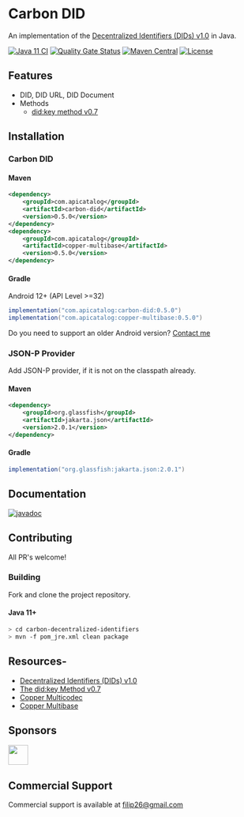# Carbon DID
An implementation of the [Decentralized Identifiers (DIDs) v1.0](https://www.w3.org/TR/did-core/) in Java.


[![Java 11 CI](https://github.com/filip26/carbon-decentralized-identifiers/actions/workflows/java11-push.yml/badge.svg)](https://github.com/filip26/carbon-decentralized-identifiers/actions/workflows/java11-push.yml)
[![Quality Gate Status](https://sonarcloud.io/api/project_badges/measure?project=filip26_carbon-decentralized-identifiers&metric=alert_status)](https://sonarcloud.io/summary/new_code?id=filip26_carbon-decentralized-identifiers)
[![Maven Central](https://img.shields.io/maven-central/v/com.apicatalog/carbon-did.svg?label=Maven%20Central)](https://search.maven.org/search?q=g:com.apicatalog%20AND%20a:carbon-did)
[![License](https://img.shields.io/badge/License-Apache%202.0-blue.svg)](https://opensource.org/licenses/Apache-2.0)


## Features

* DID, DID URL, DID Document
* Methods
  * [did:key method v0.7](https://w3c-ccg.github.io/did-method-key/)

## Installation

### Carbon DID

#### Maven

```xml
<dependency>
    <groupId>com.apicatalog</groupId>
    <artifactId>carbon-did</artifactId>
    <version>0.5.0</version>
</dependency>
<dependency>
    <groupId>com.apicatalog</groupId>
    <artifactId>copper-multibase</artifactId>
    <version>0.5.0</version>
</dependency>
```

#### Gradle 

Android 12+ (API Level >=32)


```gradle
implementation("com.apicatalog:carbon-did:0.5.0")
implementation("com.apicatalog:copper-multibase:0.5.0")
```

Do you need to support an older Android version? [Contact me](mailto:filip26@gmail.com)


### JSON-P Provider

Add JSON-P provider, if it is not on the classpath already.

#### Maven

```xml
<dependency>
    <groupId>org.glassfish</groupId>
    <artifactId>jakarta.json</artifactId>
    <version>2.0.1</version>
</dependency>
```

#### Gradle

```gradle
implementation("org.glassfish:jakarta.json:2.0.1")
```


## Documentation

[![javadoc](https://javadoc.io/badge2/com.apicatalog/carbon-did/javadoc.svg)](https://javadoc.io/doc/com.apicatalog/carbon-did)


## Contributing

All PR's welcome!


### Building

Fork and clone the project repository.

#### Java 11+
```bash
> cd carbon-decentralized-identifiers
> mvn -f pom_jre.xml clean package
```

## Resources- 
- [Decentralized Identifiers (DIDs) v1.0](https://www.w3.org/TR/did-core/)
- [The did:key Method v0.7](https://w3c-ccg.github.io/did-method-key/)
- [Copper Multicodec](https://github.com/filip26/copper-multicodec)
- [Copper Multibase](https://github.com/filip26/copper-multibase)

## Sponsors

<a href="https://github.com/digitalbazaar">
  <img src="https://avatars.githubusercontent.com/u/167436?s=200&v=4" width="40" />
</a> 

## Commercial Support
Commercial support is available at filip26@gmail.com

